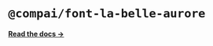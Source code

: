 # `@compai/font-la-belle-aurore`

[**Read the docs &rarr;**](https://components.ai/docs/typefaces/la-belle-aurore)
